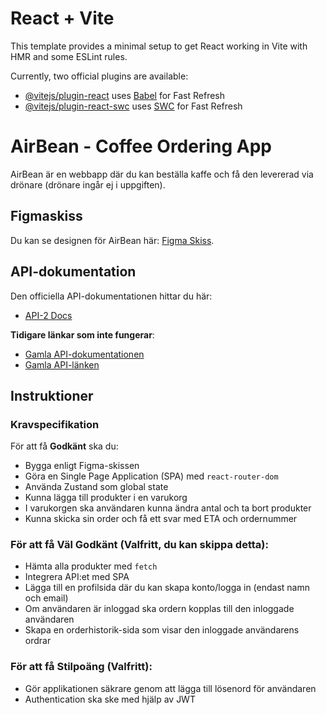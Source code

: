 # React + Vite

This template provides a minimal setup to get React working in Vite with HMR and some ESLint rules.

Currently, two official plugins are available:

-   [@vitejs/plugin-react](https://github.com/vitejs/vite-plugin-react/blob/main/packages/plugin-react/README.md) uses [Babel](https://babeljs.io/) for Fast Refresh
-   [@vitejs/plugin-react-swc](https://github.com/vitejs/vite-plugin-react-swc) uses [SWC](https://swc.rs/) for Fast Refresh

# AirBean - Coffee Ordering App

AirBean är en webbapp där du kan beställa kaffe och få den levererad via drönare (drönare ingår ej i uppgiften).

## Figmaskiss

Du kan se designen för AirBean här: [Figma Skiss](https://www.figma.com/file/UeUGVefSdgio0sRxPFccJI/AirBean-v.1.0?node-id=0%3A1).

## API-dokumentation

Den officiella API-dokumentationen hittar du här:

-   [API-2 Docs](https://airbean-9pcyw.ondigitalocean.app/api/docs/)

**Tidigare länkar som inte fungerar**:

-   [Gamla API-dokumentationen](https://airbean-api-xjlcn.ondigitalocean.app/api/docs/)
-   [Gamla API-länken](https://airbean-api-xjlcn.ondigitalocean.app/)

## Instruktioner

### Kravspecifikation

För att få **Godkänt** ska du:

-   Bygga enligt Figma-skissen
-   Göra en Single Page Application (SPA) med `react-router-dom`
-   Använda Zustand som global state
-   Kunna lägga till produkter i en varukorg
-   I varukorgen ska användaren kunna ändra antal och ta bort produkter
-   Kunna skicka sin order och få ett svar med ETA och ordernummer

### För att få **Väl Godkänt** (Valfritt, du kan skippa detta):

-   Hämta alla produkter med `fetch`
-   Integrera API:et med SPA
-   Lägga till en profilsida där du kan skapa konto/logga in (endast namn och email)
-   Om användaren är inloggad ska ordern kopplas till den inloggade användaren
-   Skapa en orderhistorik-sida som visar den inloggade användarens ordrar

### För att få **Stilpoäng** (Valfritt):

-   Gör applikationen säkrare genom att lägga till lösenord för användaren
-   Authentication ska ske med hjälp av JWT
